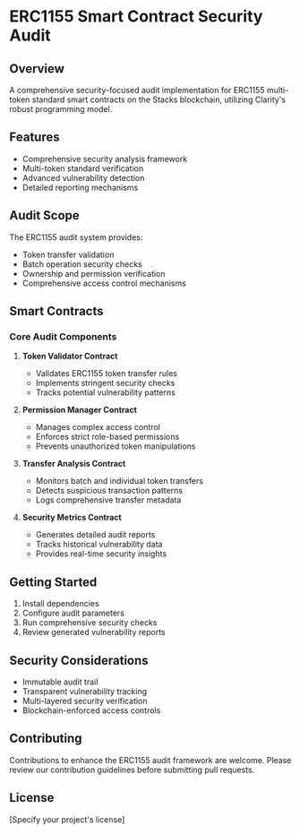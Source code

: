 # ERC1155 Smart Contract Security Audit

## Overview

A comprehensive security-focused audit implementation for ERC1155 multi-token standard smart contracts on the Stacks blockchain, utilizing Clarity's robust programming model.

## Features

- Comprehensive security analysis framework
- Multi-token standard verification
- Advanced vulnerability detection
- Detailed reporting mechanisms

## Audit Scope

The ERC1155 audit system provides:
- Token transfer validation
- Batch operation security checks
- Ownership and permission verification
- Comprehensive access control mechanisms

## Smart Contracts

### Core Audit Components

1. **Token Validator Contract**
   - Validates ERC1155 token transfer rules
   - Implements stringent security checks
   - Tracks potential vulnerability patterns

2. **Permission Manager Contract**
   - Manages complex access control
   - Enforces strict role-based permissions
   - Prevents unauthorized token manipulations

3. **Transfer Analysis Contract**
   - Monitors batch and individual token transfers
   - Detects suspicious transaction patterns
   - Logs comprehensive transfer metadata

4. **Security Metrics Contract**
   - Generates detailed audit reports
   - Tracks historical vulnerability data
   - Provides real-time security insights

## Getting Started

1. Install dependencies
2. Configure audit parameters
3. Run comprehensive security checks
4. Review generated vulnerability reports

## Security Considerations

- Immutable audit trail
- Transparent vulnerability tracking
- Multi-layered security verification
- Blockchain-enforced access controls

## Contributing

Contributions to enhance the ERC1155 audit framework are welcome. Please review our contribution guidelines before submitting pull requests.

## License

[Specify your project's license]